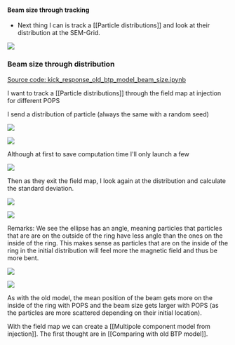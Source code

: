 #### Beam size through tracking

* Next thing I can is track a [[Particle distributions]] and look at their distribution at the SEM-Grid.

![](https://codimd.web.cern.ch/uploads/upload_0c0bb585e4c078e564de4efc1b2267c2.png)



### Beam size through distribution

[Source code: kick_response_old_btp_model_beam_size.ipynb](https://gitlab.cern.ch/eljohnso/acc-models-tls-eliott-fork/-/blob/EliottBranch/ps_injection/bt3btp_lhcindiv/stitched/jmad/kick_response_old_btp_model_beam_size.ipynb)

I want to track a [[Particle distributions]] through the field map at injection for different POPS

I send a distribution of particle (always the same with a random seed)

![](https://codimd.web.cern.ch/uploads/upload_fe63f934495f6910984cbc807487a007.png)

![](https://codimd.web.cern.ch/uploads/upload_8bd1e59e39bd55c2a5845c25da84bb9e.png)

Although at first to save computation time I'll only launch a few

![](https://codimd.web.cern.ch/uploads/upload_d6dfc47104dfa244bd57b486d83bba9e.png)

Then as they exit the field map, I look again at the distribution and calculate the standard deviation.

![](https://codimd.web.cern.ch/uploads/upload_a5fd2a95b68fdd8cdb4847256fb67c64.png)

![](https://codimd.web.cern.ch/uploads/upload_2812557a492aea31b3455382b5acf612.png)

Remarks: 
We see the ellipse has an angle, meaning particles that particles that are are on the outside of the ring have less angle than the ones on the inside of the ring. This makes sense as particles that are on the inside of the ring in the initial distribution will feel more the magnetic field and thus be more bent.

![](https://codimd.web.cern.ch/uploads/upload_5d22ef326d7c86886db2c8cdb28eac2b.png)

![](https://codimd.web.cern.ch/uploads/upload_de719e71a80dccae758ee4fbc661c1b3.png)

As with the old model, the mean position of the beam gets more on the inside of the ring with POPS and the beam size gets larger with POPS (as the particles are more scattered depending on their initial location).

With the field map we can create a [[Multipole component model from injection]]. The first thought are in [[Comparing with old BTP model]].
